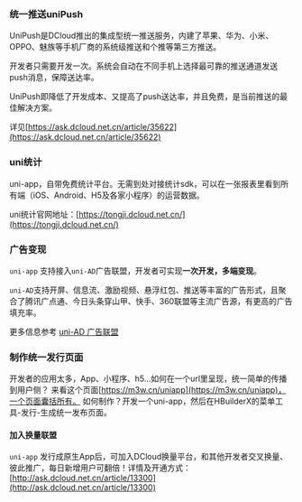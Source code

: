 ### 统一推送uniPush
UniPush是DCloud推出的集成型统一推送服务，内建了苹果、华为、小米、OPPO、魅族等手机厂商的系统级推送和个推等第三方推送。

开发者只需要开发一次。系统会自动在不同手机上选择最可靠的推送通道发送push消息，保障送达率。

UniPush即降低了开发成本、又提高了push送达率，并且免费，是当前推送的最佳解决方案。

详见[https://ask.dcloud.net.cn/article/35622](https://ask.dcloud.net.cn/article/35622)

### uni统计

uni-app，自带免费统计平台。无需到处对接统计sdk，可以在一张报表里看到所有端（iOS、Android、H5及各家小程序）的运营数据。

uni统计官网地址：[https://tongji.dcloud.net.cn/](https://tongji.dcloud.net.cn/) 

### 广告变现

`uni-app` 支持接入`uni-AD`广告联盟，开发者可实现**一次开发，多端变现**。

`uni-AD`支持开屏、信息流、激励视频、悬浮红包、推送等丰富的广告形式，且聚合了腾讯广点通、今日头条穿山甲、快手、360联盟等主流广告源，有更高的广告填充率。

更多信息参考 [uni-AD 广告联盟](https://uniad.dcloud.net.cn)

### 制作统一发行页面

开发者的应用太多，App、小程序、h5...如何在一个url里呈现，统一简单的传播到用户侧？
来看这个页面[https://m3w.cn/uniapp](https://m3w.cn/uniapp)，一个页面囊括所有。
如何制作？开发一个uni-app，然后在HBuilderX的菜单工具-发行-生成统一发布页面。


#### 加入换量联盟

`uni-app` 发行成原生App后，可加入DCloud换量平台，和其他开发者交叉换量、彼此推广，每日新增用户可翻倍！详情及开通方式：[http://ask.dcloud.net.cn/article/13300](http://ask.dcloud.net.cn/article/13300)
